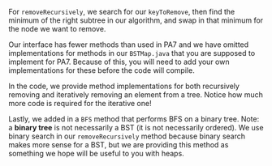 For `removeRecursively`, we search for our `keyToRemove`, then find the minimum of the right subtree in our algorithm, and swap in that minimum for the node we want to remove.

Our interface has fewer methods than used in PA7 and we have omitted implementations for methods in our `BSTMap.java` that you are supposed to implement for PA7. Because of this, you will need to add your own implementations for these before the code will compile.

In the code, we provide method implementations for both recursively removing and iteratively removing an element from a tree. Notice how much more code is required for the iterative one!

Lastly, we added in a `BFS` method that performs BFS on a binary tree. Note: a **binary tree** is not necessarily a BST (it is not necessarily ordered). We use binary search in our `removeRecursively` method because binary search makes more sense for a BST, but we are providing this method as something we hope will be useful to you with heaps.
